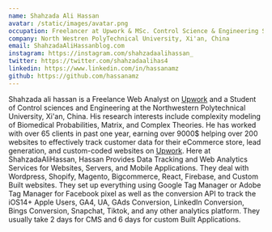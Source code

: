```yaml
---
name: Shahzada Ali Hassan
avatar: /static/images/avatar.png
occupation: Freelancer at Upwork & MSc. Control Science & Engineering Student
company: North Westren PolyTechnical University, Xi'an, China
email: ShahzadaAliHassanblog.com
instagram: https://instagram.com/shahzadaalihassan_
twitter: https://twitter.com/shahzadaalihas4
linkedin: https://www.linkedin.com/in/hassanamz
github: https://github.com/hassanamz
---
```


Shahzada ali hassan is a Freelance Web Analyst on [Upwork](https://www.upwork.com/freelancers/~015b35831b56606433?utm_source=ShahzadaAliHassan&utm_medium=Organic&utm_campaign=ShahzadaAliHassanBlog&utm_term=ShahzadaAliHassan&utm_content=FreelancerAtUpwork) and a Student of Control sciences and Engineering at the Northwestern Polytechnical University, Xi'an, China. His research interests include complexity modeling of Biomedical Probabilities, Matrix, and Complex Theories.
He has worked with over 65 clients in past one year, earning over 9000$ helping over 200 websites to effectively track customer data for their eCommerce store, lead generation, and custom-coded websites on [Upwork](https://www.upwork.com/freelancers/~015b35831b56606433?utm_source=ShahzadaAliHassan&utm_medium=Organic&utm_campaign=ShahzadaAliHassanBlog&utm_term=ShahzadaAliHassan&utm_content=FreelancerAtUpwork).
Here at ShahzadaAliHassan, Hassan Provides Data Tracking and Web Analytics Services for Websites, Servers, and Mobile Applications. They deal with Wordpress, Shopify, Magento, Bigcommerce, React, Firebase, and Custom Built websites.
They set up everything using Google Tag Manager or Adobe Tag Manager for Facebook pixel as well as the conversion API to track the iOS14+ Apple Users, GA4, UA, GAds Conversion, LinkedIn Conversion, Bings Conversion, Snapchat, Tiktok, and any other analytics platform.
They usually take 2 days for CMS and 6 days for custom Built Applications.
